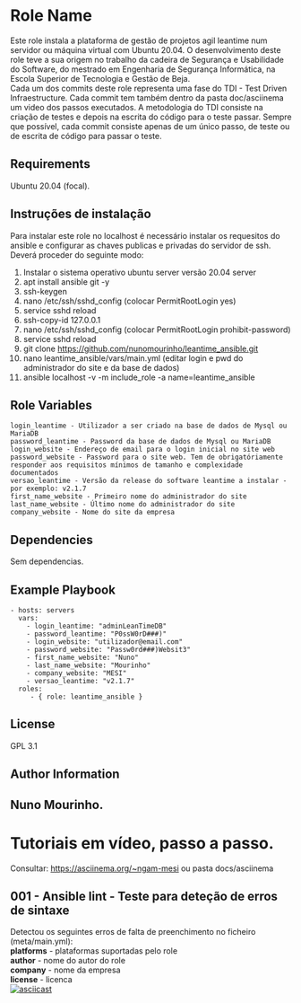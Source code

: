 Role Name
=========

Este role instala a plataforma de gestão de projetos agil leantime num servidor ou máquina virtual com Ubuntu 20.04. O desenvolvimento deste role teve a sua origem no trabalho da cadeira de Segurança e Usabilidade do Software, do mestrado em Engenharia de Segurança Informática, na Escola Superior de Tecnologia e Gestão de Beja.  
Cada um dos commits deste role representa uma fase do TDI - Test Driven Infraestructure. Cada commit tem também dentro da pasta doc/asciinema um video dos passos executados. A metodologia do TDI consiste na criação de testes e depois na escrita do código para o teste passar. Sempre que possível, cada commit consiste apenas de um único passo, de teste ou de escrita de código para passar o teste.

Requirements
------------

Ubuntu 20.04 (focal). 

Instruções de instalação
------------
Para instalar este role no localhost é necessário instalar os requesitos do ansible e configurar as chaves publicas e privadas do servidor de ssh. Deverá proceder do seguinte modo:  
1) Instalar o sistema operativo ubuntu server versão 20.04 server  
2) apt install ansible git -y
3) ssh-keygen
4) nano /etc/ssh/sshd_config (colocar PermitRootLogin yes)
5) service sshd reload
6) ssh-copy-id 127.0.0.1
7) nano /etc/ssh/sshd_config (colocar PermitRootLogin prohibit-password)
8) service sshd reload
9) git clone https://github.com/nunomourinho/leantime_ansible.git
10)  nano leantime_ansible/vars/main.yml (editar login e pwd do administrador do site e da base de dados)
11) ansible localhost -v -m include_role -a name=leantime_ansible

Role Variables
--------------
    login_leantime - Utilizador a ser criado na base de dados de Mysql ou MariaDB
    password_leantime - Password da base de dados de Mysql ou MariaDB
    login_website - Endereço de email para o login inicial no site web
    password_website - Password para o site web. Tem de obrigatóriamente responder aos requisitos mínimos de tamanho e complexidade documentados
    versao_leantime - Versão da release do software leantime a instalar - por exemplo: v2.1.7
    first_name_website - Primeiro nome do administrador do site
    last_name_website - Último nome do administrador do site
    company_website - Nome do site da empresa

Dependencies
------------

Sem dependencias.

Example Playbook
----------------

    - hosts: servers
      vars:
        - login_leantime: "adminLeanTimeDB"  
        - password_leantime: "P0ssW0rD###)"  
        - login_website: "utilizador@email.com"  
        - password_website: "Passw0rd###)Websit3"  
        - first_name_website: "Nuno"  
        - last_name_website: "Mourinho"  
        - company_website: "MESI"  
        - versao_leantime: "v2.1.7"  
      roles:
         - { role: leantime_ansible }                  

License
-------

GPL 3.1

Author Information
------------------

Nuno Mourinho.
---

Tutoriais em vídeo, passo a passo.
=========
Consultar: https://asciinema.org/~ngam-mesi ou pasta docs/asciinema

001 - Ansible lint - Teste para deteção de erros de sintaxe
---

Detectou os seguintes erros de falta de preenchimento no ficheiro (meta/main.yml):   
**platforms** - plataformas suportadas pelo role  
**author** - nome do autor do role  
**company** - nome da empresa  
**license** - licenca  
[![asciicast](https://asciinema.org/a/419965.svg)](https://asciinema.org/a/419965)
